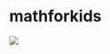 # mathforkids

<image src="https://user-images.githubusercontent.com/38868680/87585982-d5fd2380-c6ad-11ea-96b1-d4b3cf650468.png">
